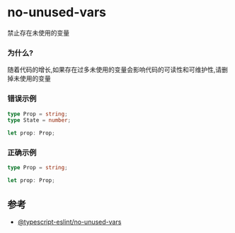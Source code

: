 # no-unused-vars

禁止存在未使用的变量

### 为什么?

随着代码的增长,如果存在过多未使用的变量会影响代码的可读性和可维护性,请删掉未使用的变量

### 错误示例

```ts
type Prop = string;
type State = number;

let prop: Prop;
```

### 正确示例

```ts
type Prop = string;

let prop: Prop;
```

## 参考

- [@typescript-eslint/no-unused-vars](https://typescript-eslint.io/rules/no-unused-vars)
